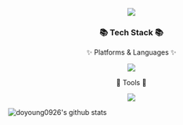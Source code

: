<!--
**doyoung0926/doyoung0926** is a ✨ _special_ ✨ repository because its `README.md` (this file) appears on your GitHub profile.

Here are some ideas to get you started:

- 🔭 I’m currently working on ...
- 🌱 I’m currently learning ...
- 👯 I’m looking to collaborate on ...
- 🤔 I’m looking for help with ...
- 💬 Ask me about ...
- 📫 How to reach me: ...
- 😄 Pronouns: ...
- ⚡ Fun fact: ...
-->



<div align=center>
	<img src="https://capsule-render.vercel.app/api?type=waving&color=0:f7f5f5,100:64b3f4&height=300&section=header&text=Doyoung%20Git😎&fontSize=90"/>
</div>

<div align=center>
	<h3>📚 Tech Stack 📚</h3>
	<p>✨ Platforms & Languages ✨</p>
</div>

<div align=center>
	 <img src="https://img.shields.io/badge/Python-3776AB?style=flat&logo=Python&logoColor=white"/>
</div>

<div align=center>
	<p>🔨 Tools 🔨</p>
</div>

<div align=center>
	 <img src="https://img.shields.io/badge/Visual Studio Code-007ACC?style=flat&logo=Visual Studio Code&logoColor=white"/>
</div>


![doyoung0926's github stats](https://github-readme-stats.vercel.app/api?username=doyoung0926&show_icons=true)

